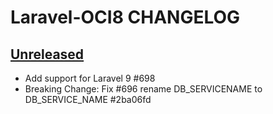# Laravel-OCI8 CHANGELOG

## [Unreleased](https://github.com/yajra/laravel-oci8/compare/v9.0.0...9.x)

- Add support for Laravel 9 #698
- Breaking Change: Fix #696 rename DB_SERVICENAME to DB_SERVICE_NAME #2ba06fd

[Unreleased]: https://github.com/yajra/laravel-oci8/compare/v9.0.0...9.x
